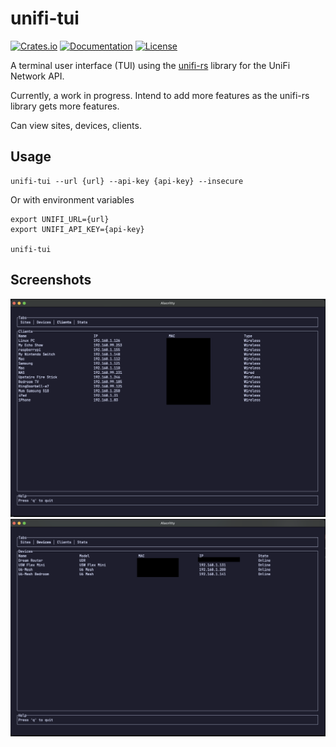 # unifi-tui

[![Crates.io](https://img.shields.io/crates/v/unifi-tui)](https://crates.io/crates/unifi-tui)
[![Documentation](https://docs.rs/unifi-tui/badge.svg)](https://docs.rs/unifi-tui)
[![License](https://img.shields.io/crates/l/unifi-tui)](LICENSE)


A terminal user interface (TUI) using the [unifi-rs](https://crates.io/crates/unifi-rs) library for the UniFi Network API.

Currently, a work in progress. Intend to add more features as the unifi-rs library gets more features. 

Can view sites, devices, clients.

## Usage
```shell
unifi-tui --url {url} --api-key {api-key} --insecure
```

Or with environment variables
```shell
export UNIFI_URL={url}
export UNIFI_API_KEY={api-key}

unifi-tui
```

## Screenshots
![Clients](./doc/clients.png)
![Devices](./doc/devices.png)